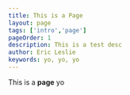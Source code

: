 ```yaml
---
title: This is a Page
layout: page
tags: ['intro','page']
pageOrder: 1
description: This is a test desc
author: Eric Leslie
keywords: yo, yo, yo
---
```

This is a **page** yo